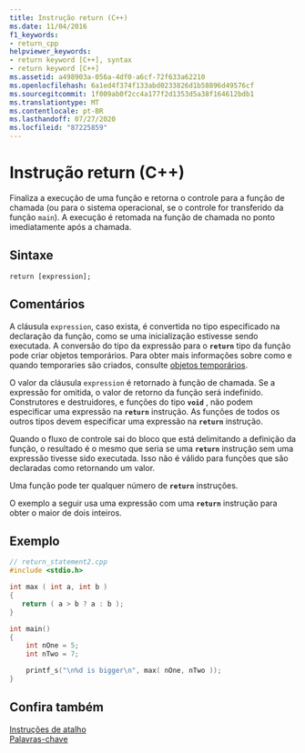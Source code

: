 ```yaml
---
title: Instrução return (C++)
ms.date: 11/04/2016
f1_keywords:
- return_cpp
helpviewer_keywords:
- return keyword [C++], syntax
- return keyword [C++]
ms.assetid: a498903a-056a-4df0-a6cf-72f633a62210
ms.openlocfilehash: 6a1ed4f374f133abd0233826d1b58896d49576cf
ms.sourcegitcommit: 1f009ab0f2cc4a177f2d1353d5a38f164612bdb1
ms.translationtype: MT
ms.contentlocale: pt-BR
ms.lasthandoff: 07/27/2020
ms.locfileid: "87225859"
---
```

# <a name="return-statement-c"></a>Instrução return (C++)

Finaliza a execução de uma função e retorna o controle para a função de chamada (ou para o sistema operacional, se o controle for transferido da função `main`). A execução é retomada na função de chamada no ponto imediatamente após a chamada.

## <a name="syntax"></a>Sintaxe

```
return [expression];
```

## <a name="remarks"></a>Comentários

A cláusula `expression`, caso exista, é convertida no tipo especificado na declaração da função, como se uma inicialização estivesse sendo executada. A conversão do tipo da expressão para o **`return`** tipo da função pode criar objetos temporários. Para obter mais informações sobre como e quando temporaries são criados, consulte [objetos temporários](../cpp/temporary-objects.md).

O valor da cláusula `expression` é retornado à função de chamada. Se a expressão for omitida, o valor de retorno da função será indefinido. Construtores e destruidores, e funções do tipo **`void`** , não podem especificar uma expressão na **`return`** instrução. As funções de todos os outros tipos devem especificar uma expressão na **`return`** instrução.

Quando o fluxo de controle sai do bloco que está delimitando a definição da função, o resultado é o mesmo que seria se uma **`return`** instrução sem uma expressão tivesse sido executada. Isso não é válido para funções que são declaradas como retornando um valor.

Uma função pode ter qualquer número de **`return`** instruções.

O exemplo a seguir usa uma expressão com uma **`return`** instrução para obter o maior de dois inteiros.

## <a name="example"></a>Exemplo

```cpp
// return_statement2.cpp
#include <stdio.h>

int max ( int a, int b )
{
   return ( a > b ? a : b );
}

int main()
{
    int nOne = 5;
    int nTwo = 7;

    printf_s("\n%d is bigger\n", max( nOne, nTwo ));
}
```

## <a name="see-also"></a>Confira também

[Instruções de atalho](../cpp/jump-statements-cpp.md)<br/>
[Palavras-chave](../cpp/keywords-cpp.md)
